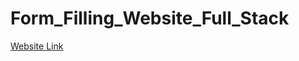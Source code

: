 # Form_Filling_Website_Full_Stack
[Website Link](https://sva-forms-7cc2knfjm-smilikas-projects.vercel.app/)
